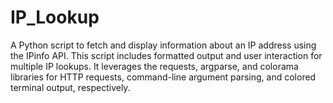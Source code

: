 # IP_Lookup
A Python script to fetch and display information about an IP address using the IPinfo API. This script includes formatted output and user interaction for multiple IP lookups. It leverages the requests, argparse, and colorama libraries for HTTP requests, command-line argument parsing, and colored terminal output, respectively.
